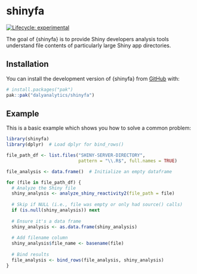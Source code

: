 
# shinyfa

<!-- badges: start -->
[![Lifecycle: experimental](https://img.shields.io/badge/lifecycle-experimental-orange.svg)](https://lifecycle.r-lib.org/articles/stages.html#experimental)
<!-- badges: end -->

The goal of {shinyfa} is to provide Shiny developers analysis tools understand file contents of particularly large Shiny app directories.

## Installation

You can install the development version of {shinyfa} from [GitHub](https://github.com/) with:

``` r
# install.packages("pak")
pak::pak("dalyanalytics/shinyfa")
```

## Example

This is a basic example which shows you how to solve a common problem:

``` r
library(shinyfa)
library(dplyr)  # Load dplyr for bind_rows()

file_path_df <- list.files("SHINY-SERVER-DIRECTORY", 
                           pattern = "\\.R$", full.names = TRUE)

file_analysis <- data.frame()  # Initialize an empty dataframe

for (file in file_path_df) {
  # Analyze the Shiny file
  shiny_analysis <- analyze_shiny_reactivity2(file_path = file)
  
  # Skip if NULL (i.e., file was empty or only had source() calls)
  if (is.null(shiny_analysis)) next
  
  # Ensure it's a data frame
  shiny_analysis <- as.data.frame(shiny_analysis)
  
  # Add filename column
  shiny_analysis$file_name <- basename(file)  
  
  # Bind results
  file_analysis <- bind_rows(file_analysis, shiny_analysis)
}

```

